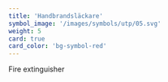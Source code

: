 ```yaml
---
title: 'Handbrandsläckare'
symbol_image: '/images/symbols/utp/05.svg'
weight: 5
card: true
card_color: 'bg-symbol-red'
---
```


Fire extinguisher